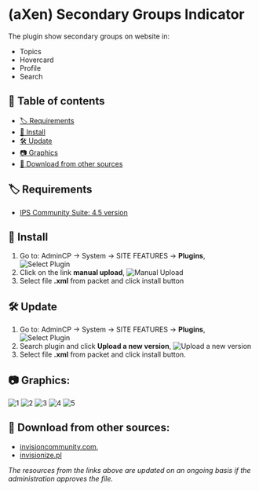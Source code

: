 # (aXen) Secondary Groups Indicator
The plugin show secondary groups on website in:
- Topics
- Hovercard
- Profile
- Search

## 📖 Table of contents
- [🏷️ Requirements](#user-content-️-requirements)
- [🧰 Install](#user-content-️-install)
- [🛠️ Update](#user-content-️-update)
- [📷 Graphics](#user-content-️-graphics)
- [🔌 Download from other sources](#user-content-download-from-other-sources)

## 🏷️ Requirements
- [IPS Community Suite: 4.5 version](https://invisioncommunity.com/)

## 🧰 Install
1. Go to: AdminCP -> System -> SITE FEATURES -> **Plugins**,
![Select Plugin](https://axendev.net/github/plugins/admincp_select.png)
2. Click on the link **manual upload**,
![Manual Upload](https://axendev.net/github/plugins/manual_upload.png)
3. Select file **.xml** from packet and click install button

## 🛠️ Update
1. Go to: AdminCP -> System -> SITE FEATURES -> **Plugins**,
![Select Plugin](https://axendev.net/github/plugins/admincp_select.png)
2. Search plugin and click **Upload a new version**,
![Upload a new version](https://axendev.net/github/plugins/new_version_upload.png)
3. Select file **.xml** from packet and click install button.


## 📷 Graphics:
![1](https://github.com/aXenDeveloper/ips-secondary-groups-indicator/blob/master/1.png?raw=true)
![2](https://github.com/aXenDeveloper/ips-secondary-groups-indicator/blob/master/2.png?raw=true)
![3](https://github.com/aXenDeveloper/ips-secondary-groups-indicator/blob/master/3.png?raw=true)
![4](https://github.com/aXenDeveloper/ips-secondary-groups-indicator/blob/master/4.png?raw=true)
![5](https://github.com/aXenDeveloper/ips-secondary-groups-indicator/blob/master/5.png?raw=true)

## 🔌 Download from other sources:
- [invisioncommunity.com](https://invisioncommunity.com/files/file/8760-axen-secondary-groups-indicator/),
- [invisionize.pl](https://forum.invisionize.pl/files/file/772-axen-secondary-groups-indicator/)

*The resources from the links above are updated on an ongoing basis if the administration approves the file.*
